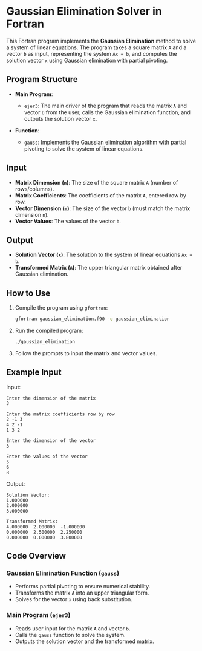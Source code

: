 # Gaussian Elimination Solver in Fortran

This Fortran program implements the **Gaussian Elimination** method to solve a system of linear equations. The program takes a square matrix `A` and a vector `b` as input, representing the system `Ax = b`, and computes the solution vector `x` using Gaussian elimination with partial pivoting.

## Program Structure

- **Main Program**:
  - `ejer3`: The main driver of the program that reads the matrix `A` and vector `b` from the user, calls the Gaussian elimination function, and outputs the solution vector `x`.

- **Function**:
  - `gauss`: Implements the Gaussian elimination algorithm with partial pivoting to solve the system of linear equations.

## Input
- **Matrix Dimension (`n`)**: The size of the square matrix `A` (number of rows/columns).
- **Matrix Coefficients**: The coefficients of the matrix `A`, entered row by row.
- **Vector Dimension (`m`)**: The size of the vector `b` (must match the matrix dimension `n`).
- **Vector Values**: The values of the vector `b`.

## Output
- **Solution Vector (`x`)**: The solution to the system of linear equations `Ax = b`.
- **Transformed Matrix (`A`)**: The upper triangular matrix obtained after Gaussian elimination.

## How to Use

1. Compile the program using `gfortran`:
   ```bash
   gfortran gaussian_elimination.f90 -o gaussian_elimination
   ```
2. Run the compiled program:
   ```bash
   ./gaussian_elimination
   ```
3. Follow the prompts to input the matrix and vector values.

## Example Input
Input:
```
Enter the dimension of the matrix
3

Enter the matrix coefficients row by row
2 -1 3
4 2 -1
1 3 2

Enter the dimension of the vector
3

Enter the values of the vector
5
6
8
```

Output:
```
Solution Vector:
1.000000
2.000000
3.000000

Transformed Matrix:
4.000000  2.000000  -1.000000
0.000000  2.500000  2.250000
0.000000  0.000000  3.800000
```

## Code Overview
### Gaussian Elimination Function (`gauss`)
* Performs partial pivoting to ensure numerical stability.
* Transforms the matrix `A` into an upper triangular form.
* Solves for the vector `x` using back substitution.

### Main Program (`ejer3`)
* Reads user input for the matrix `A` and vector `b`.
* Calls the `gauss` function to solve the system.
* Outputs the solution vector and the transformed matrix.
